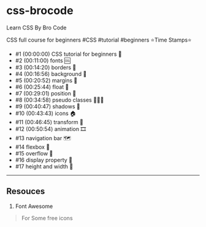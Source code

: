# css-brocode
Learn CSS By Bro Code

CSS full course for beginners
#CSS #tutorial #beginners
⭐️Time Stamps⭐️
* #1   (00:00:00) CSS tutorial for beginners 🎨
* #2   (00:11:00) fonts 🆒
* #3   (00:14:20) borders 🔲
* #4   (00:16:56) background 🌆
* #5   (00:20:52) margins 📏
* #6   (00:25:44) float 🎈
* #7   (00:29:01) position 🎯
* #8   (00:34:58) pseudo classes 👨‍👧‍👦
* #9   (00:40:47) shadows 👥
* #10 (00:43:43) icons 🏠
* #11 (00:46:45) transform 🔄
* #12 (00:50:54) animation 🎞️
* #13 navigation bar 🗺️
* #14 flexbox 💪
* #15 overflow 🌊
* #16 display property 🧱
* #17 height and width 📏

---

## Resouces

1. Font Awesome 
> For Some free icons